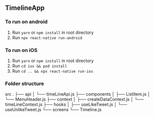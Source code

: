 ## TimelineApp

### To run on android

1. Run ```yarn``` or ```npm install``` in root directory
2. Run ```npx react-native run-android```

### To run on iOS

1. Run ```yarn``` or ```npm install``` in root directory
2. Run ```cd ios && pod install```
3. Run ```cd .. && npx react-native run-ios```

### Folder structure


src
.
├── api
│   └── timeLineApi.js
├── components
│   ├── ListItem.js
│   └── MenuHeader.js
├── context
│   ├── createDataContext.js
│   └── timeLineContext.js
├── hooks
│   ├── useLikeTweet.js
│   └── useUnlikeTweet.js
└── screens
    └── Timeline.js
